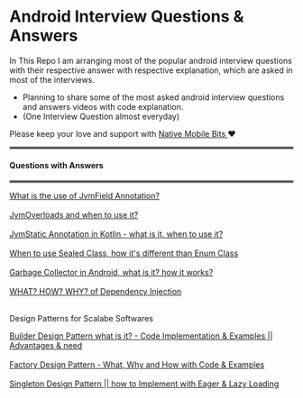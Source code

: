 # Android Interview Questions & Answers



In This Repo I am arranging most of the popular android interview questions with their respective answer with respective explanation, which are asked in most of the interviews.

- Planning to share some of the most asked android interview questions and answers videos with code explanation.  
- (One Interview Question almost everyday)  

Please keep your love and support with <a href="https://www.youtube.com/channel/UCTjQSpx2waqXTC37AgM8qyA">Native Mobile Bits </a> ❤️

<hr style="border:2px solid gray">
 <h4> Questions with Answers </h4>
<hr style="border:2px solid gray">

<a href ="https://youtu.be/rOB6FlJVR28">What is the use of JvmField Annotation?</a>
</br>
</br>
<a href ="https://youtu.be/PqeT_6LiT7Q">JvmOverloads and when to use it?</a>
</br>
</br>
<a href ="https://youtu.be/ZvY1Bu2gqAc">JvmStatic Annotation in Kotlin - what is it, when to use it?</a>
</br>
</br>
<a href ="https://youtu.be/nX8PF6XZxew">When to use Sealed Class, how it's different than Enum Class</a>
</br>
</br>
<a href ="https://youtu.be/OGcOAJf2WyE">Garbage Collector in Android, what is it? how it works?</a>
</br>
</br>
<a href ="https://youtu.be/8Lyi93dzXio">WHAT? HOW? WHY? of Dependency Injection</a>
</br>
</br>


Design Patterns for Scalabe Softwares 

<a href ="https://youtu.be/RUC__cCQs0s">Builder Design Pattern what is it? - Code Implementation & Examples || Advantages & need</a>
</br>
</br>
<a href ="https://youtu.be/efIO-5AHtMY">Factory Design Pattern - What, Why and How with Code & Examples</a>
</br>
</br>
<a href ="https://youtu.be/QNSXuuOrfe0">Singleton Design Pattern || how to Implement with Eager & Lazy Loading</a>
</br>
</br>

